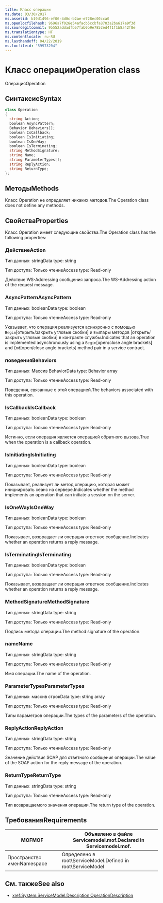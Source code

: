 ```yaml
---
title: Класс операции
ms.date: 03/30/2017
ms.assetid: b19d1496-ef06-4d0c-b2ae-e728ec00cca0
ms.openlocfilehash: 9696a7f026e54afacb5ccbfa8703a2ba617a9f3d
ms.sourcegitcommit: 9b552addadfb57fab0b9e7852ed4f1f1b8a42f8e
ms.translationtype: HT
ms.contentlocale: ru-RU
ms.lasthandoff: 04/22/2019
ms.locfileid: "59973204"
---
```

# <a name="operation-class"></a><span data-ttu-id="82dd7-102">Класс операции</span><span class="sxs-lookup"><span data-stu-id="82dd7-102">Operation class</span></span>
<span data-ttu-id="82dd7-103">Операция</span><span class="sxs-lookup"><span data-stu-id="82dd7-103">Operation</span></span>  
  
## <a name="syntax"></a><span data-ttu-id="82dd7-104">Синтаксис</span><span class="sxs-lookup"><span data-stu-id="82dd7-104">Syntax</span></span>  
  
```csharp
class Operation  
{  
  string Action;  
  boolean AsyncPattern;  
  Behavior Behaviors[];  
  boolean IsCallback;  
  boolean IsInitiating;  
  boolean IsOneWay;  
  boolean IsTerminating;  
  string MethodSignature;  
  string Name;  
  string ParameterTypes[];  
  string ReplyAction;  
  string ReturnType;  
};  
```  
  
## <a name="methods"></a><span data-ttu-id="82dd7-105">Методы</span><span class="sxs-lookup"><span data-stu-id="82dd7-105">Methods</span></span>  
 <span data-ttu-id="82dd7-106">Класс Operation не определяет никаких методов.</span><span class="sxs-lookup"><span data-stu-id="82dd7-106">The Operation class does not define any methods.</span></span>  
  
## <a name="properties"></a><span data-ttu-id="82dd7-107">Свойства</span><span class="sxs-lookup"><span data-stu-id="82dd7-107">Properties</span></span>  
 <span data-ttu-id="82dd7-108">Класс Operation имеет следующие свойства.</span><span class="sxs-lookup"><span data-stu-id="82dd7-108">The Operation class has the following properties:</span></span>  
  
### <a name="action"></a><span data-ttu-id="82dd7-109">Действие</span><span class="sxs-lookup"><span data-stu-id="82dd7-109">Action</span></span>  
 <span data-ttu-id="82dd7-110">Тип данных: string</span><span class="sxs-lookup"><span data-stu-id="82dd7-110">Data type: string</span></span>  
  
 <span data-ttu-id="82dd7-111">Тип доступа: Только чтение</span><span class="sxs-lookup"><span data-stu-id="82dd7-111">Access type: Read-only</span></span>  
  
 <span data-ttu-id="82dd7-112">Действие WS-Addressing сообщения запроса.</span><span class="sxs-lookup"><span data-stu-id="82dd7-112">The WS-Addressing action of the request message.</span></span>  
  
### <a name="asyncpattern"></a><span data-ttu-id="82dd7-113">AsyncPattern</span><span class="sxs-lookup"><span data-stu-id="82dd7-113">AsyncPattern</span></span>  
 <span data-ttu-id="82dd7-114">Тип данных: boolean</span><span class="sxs-lookup"><span data-stu-id="82dd7-114">Data type: boolean</span></span>  
  
 <span data-ttu-id="82dd7-115">Тип доступа: Только чтение</span><span class="sxs-lookup"><span data-stu-id="82dd7-115">Access type: Read-only</span></span>  
  
 <span data-ttu-id="82dd7-116">Указывает, что операция реализуется асинхронно с помощью `Begin`[открыть/закрыть угловые скобки] и `End`пары методов [открыть/закрыть угловые скобки] в контракте службы.</span><span class="sxs-lookup"><span data-stu-id="82dd7-116">Indicates that an operation is implemented asynchronously using a `Begin`[open/close angle brackets] and `End`[open/close angle brackets] method pair in a service contract.</span></span>  
  
### <a name="behaviors"></a><span data-ttu-id="82dd7-117">поведения</span><span class="sxs-lookup"><span data-stu-id="82dd7-117">Behaviors</span></span>  
 <span data-ttu-id="82dd7-118">Тип данных: Массив Behavior</span><span class="sxs-lookup"><span data-stu-id="82dd7-118">Data type: Behavior array</span></span>  
  
 <span data-ttu-id="82dd7-119">Тип доступа: Только чтение</span><span class="sxs-lookup"><span data-stu-id="82dd7-119">Access type: Read-only</span></span>  
  
 <span data-ttu-id="82dd7-120">Поведения, связанные с этой операцией.</span><span class="sxs-lookup"><span data-stu-id="82dd7-120">The behaviors associated with this operation.</span></span>  
  
### <a name="iscallback"></a><span data-ttu-id="82dd7-121">IsCallback</span><span class="sxs-lookup"><span data-stu-id="82dd7-121">IsCallback</span></span>  
 <span data-ttu-id="82dd7-122">Тип данных: boolean</span><span class="sxs-lookup"><span data-stu-id="82dd7-122">Data type: boolean</span></span>  
  
 <span data-ttu-id="82dd7-123">Тип доступа: Только чтение</span><span class="sxs-lookup"><span data-stu-id="82dd7-123">Access type: Read-only</span></span>  
  
 <span data-ttu-id="82dd7-124">Истинно, если операция является операцией обратного вызова.</span><span class="sxs-lookup"><span data-stu-id="82dd7-124">True when the operation is a callback operation.</span></span>  
  
### <a name="isinitiating"></a><span data-ttu-id="82dd7-125">IsInitiating</span><span class="sxs-lookup"><span data-stu-id="82dd7-125">IsInitiating</span></span>  
 <span data-ttu-id="82dd7-126">Тип данных: boolean</span><span class="sxs-lookup"><span data-stu-id="82dd7-126">Data type: boolean</span></span>  
  
 <span data-ttu-id="82dd7-127">Тип доступа: Только чтение</span><span class="sxs-lookup"><span data-stu-id="82dd7-127">Access type: Read-only</span></span>  
  
 <span data-ttu-id="82dd7-128">Показывает, реализует ли метод операцию, которая может инициировать сеанс на сервере.</span><span class="sxs-lookup"><span data-stu-id="82dd7-128">Indicates whether the method implements an operation that can initiate a session on the server.</span></span>  
  
### <a name="isoneway"></a><span data-ttu-id="82dd7-129">IsOneWay</span><span class="sxs-lookup"><span data-stu-id="82dd7-129">IsOneWay</span></span>  
 <span data-ttu-id="82dd7-130">Тип данных: boolean</span><span class="sxs-lookup"><span data-stu-id="82dd7-130">Data type: boolean</span></span>  
  
 <span data-ttu-id="82dd7-131">Тип доступа: Только чтение</span><span class="sxs-lookup"><span data-stu-id="82dd7-131">Access type: Read-only</span></span>  
  
 <span data-ttu-id="82dd7-132">Показывает, возвращает ли операция ответное сообщение.</span><span class="sxs-lookup"><span data-stu-id="82dd7-132">Indicates whether an operation returns a reply message.</span></span>  
  
### <a name="isterminating"></a><span data-ttu-id="82dd7-133">IsTerminating</span><span class="sxs-lookup"><span data-stu-id="82dd7-133">IsTerminating</span></span>  
 <span data-ttu-id="82dd7-134">Тип данных: boolean</span><span class="sxs-lookup"><span data-stu-id="82dd7-134">Data type: boolean</span></span>  
  
 <span data-ttu-id="82dd7-135">Тип доступа: Только чтение</span><span class="sxs-lookup"><span data-stu-id="82dd7-135">Access type: Read-only</span></span>  
  
 <span data-ttu-id="82dd7-136">Показывает, возвращает ли операция ответное сообщение.</span><span class="sxs-lookup"><span data-stu-id="82dd7-136">Indicates whether an operation returns a reply message.</span></span>  
  
### <a name="methodsignature"></a><span data-ttu-id="82dd7-137">MethodSignature</span><span class="sxs-lookup"><span data-stu-id="82dd7-137">MethodSignature</span></span>  
 <span data-ttu-id="82dd7-138">Тип данных: string</span><span class="sxs-lookup"><span data-stu-id="82dd7-138">Data type: string</span></span>  
  
 <span data-ttu-id="82dd7-139">Тип доступа: Только чтение</span><span class="sxs-lookup"><span data-stu-id="82dd7-139">Access type: Read-only</span></span>  
  
 <span data-ttu-id="82dd7-140">Подпись метода операции.</span><span class="sxs-lookup"><span data-stu-id="82dd7-140">The method signature of the operation.</span></span>  
  
### <a name="name"></a><span data-ttu-id="82dd7-141">name</span><span class="sxs-lookup"><span data-stu-id="82dd7-141">Name</span></span>  
 <span data-ttu-id="82dd7-142">Тип данных: string</span><span class="sxs-lookup"><span data-stu-id="82dd7-142">Data type: string</span></span>  
  
 <span data-ttu-id="82dd7-143">Тип доступа: Только чтение</span><span class="sxs-lookup"><span data-stu-id="82dd7-143">Access type: Read-only</span></span>  
  
 <span data-ttu-id="82dd7-144">Имя операции.</span><span class="sxs-lookup"><span data-stu-id="82dd7-144">The name of the operation.</span></span>  
  
### <a name="parametertypes"></a><span data-ttu-id="82dd7-145">ParameterTypes</span><span class="sxs-lookup"><span data-stu-id="82dd7-145">ParameterTypes</span></span>  
 <span data-ttu-id="82dd7-146">Тип данных: массив строк</span><span class="sxs-lookup"><span data-stu-id="82dd7-146">Data type: string array</span></span>  
  
 <span data-ttu-id="82dd7-147">Тип доступа: Только чтение</span><span class="sxs-lookup"><span data-stu-id="82dd7-147">Access type: Read-only</span></span>  
  
 <span data-ttu-id="82dd7-148">Типы параметров операции.</span><span class="sxs-lookup"><span data-stu-id="82dd7-148">The types of the parameters of the operation.</span></span>  
  
### <a name="replyaction"></a><span data-ttu-id="82dd7-149">ReplyAction</span><span class="sxs-lookup"><span data-stu-id="82dd7-149">ReplyAction</span></span>  
 <span data-ttu-id="82dd7-150">Тип данных: string</span><span class="sxs-lookup"><span data-stu-id="82dd7-150">Data type: string</span></span>  
  
 <span data-ttu-id="82dd7-151">Тип доступа: Только чтение</span><span class="sxs-lookup"><span data-stu-id="82dd7-151">Access type: Read-only</span></span>  
  
 <span data-ttu-id="82dd7-152">Значение действия SOAP для ответного сообщения операции.</span><span class="sxs-lookup"><span data-stu-id="82dd7-152">The value of the SOAP action for the reply message of the operation.</span></span>  
  
### <a name="returntype"></a><span data-ttu-id="82dd7-153">ReturnType</span><span class="sxs-lookup"><span data-stu-id="82dd7-153">ReturnType</span></span>  
 <span data-ttu-id="82dd7-154">Тип данных: string</span><span class="sxs-lookup"><span data-stu-id="82dd7-154">Data type: string</span></span>  
  
 <span data-ttu-id="82dd7-155">Тип доступа: Только чтение</span><span class="sxs-lookup"><span data-stu-id="82dd7-155">Access type: Read-only</span></span>  
  
 <span data-ttu-id="82dd7-156">Тип возвращаемого значения операции.</span><span class="sxs-lookup"><span data-stu-id="82dd7-156">The return type of the operation.</span></span>  
  
## <a name="requirements"></a><span data-ttu-id="82dd7-157">Требования</span><span class="sxs-lookup"><span data-stu-id="82dd7-157">Requirements</span></span>  
  
|<span data-ttu-id="82dd7-158">MOF</span><span class="sxs-lookup"><span data-stu-id="82dd7-158">MOF</span></span>|<span data-ttu-id="82dd7-159">Объявлено в файле Servicemodel.mof.</span><span class="sxs-lookup"><span data-stu-id="82dd7-159">Declared in Servicemodel.mof.</span></span>|  
|---------|-----------------------------------|  
|<span data-ttu-id="82dd7-160">Пространство имен</span><span class="sxs-lookup"><span data-stu-id="82dd7-160">Namespace</span></span>|<span data-ttu-id="82dd7-161">Определено в root\ServiceModel.</span><span class="sxs-lookup"><span data-stu-id="82dd7-161">Defined in root\ServiceModel</span></span>|  
  
## <a name="see-also"></a><span data-ttu-id="82dd7-162">См. также</span><span class="sxs-lookup"><span data-stu-id="82dd7-162">See also</span></span>

- <xref:System.ServiceModel.Description.OperationDescription>
